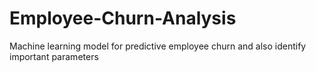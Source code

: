 # Employee-Churn-Analysis
Machine learning model for predictive employee churn and also identify important parameters
